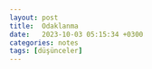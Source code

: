 ```yaml
---
layout: post
title:  Odaklanma
date:   2023-10-03 05:15:34 +0300
categories: notes
tags: [düşünceler]
---
```



